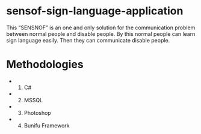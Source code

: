 # sensof-sign-language-application
This  “SENSNOF”  is an one and only solution for the communication  problem between normal  people and disable people. By this normal people can learn sign language  easily.  Then they can  communicate disable people. 


# Methodologies
- 1.  C#
- 2.  MSSQL
- 3.  Photoshop 
- 4.  Bunifu Framework
